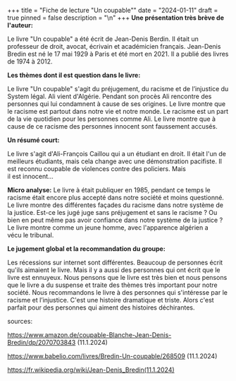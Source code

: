 +++
title = "Fiche de lecture \"Un coupable\""
date = "2024-01-11"
draft = true
pinned = false
description = "\n"
+++
**Une présentation très brève de l'auteur:**

Le livre "Un coupable" a été écrit de Jean-Denis Berdin. Il était un professeur de droit, avocat, écrivain et académicien français. Jean-Denis Bredin est né le 17 mai 1929 à Paris et été mort en 2021. Il a publié des livres de 1974 à 2012.

**Les thèmes dont il est question dans le livre:**

Le livre "Un coupable" s'agit du préjugement, du racisme et de l’injustice du System légal. 
Ali vient d'Algérie. Pendant son procès Ali rencontre des personnes qui lui condamnent à cause de ses origines. Le livre montre que le racisme est partout dans notre vie et notre monde. Le racisme est un part de la vie quotidien pour les personnes comme Ali. Le livre montre que à cause de ce racisme des personnes innocent sont faussement accusés. 

**Un résumé court:**

Le livre s'agit d'Ali-François Caillou qui a un étudiant en droit. Il était l'un de meilleurs étudiants, mais cela change avec une démonstration pacifiste. Il est reconnu coupable de violences contre des policiers. Mais il est innocent…

**Micro analyse:**
Le livre à était publiquer en 1985, pendant ce temps le racisme était encore plus accepté dans notre société et moins questionné. Le livre montre des différentes façades du racisme dans notre système de la justice. Est-ce les jugé juge sans préjugement et sans le racisme ? Ou bien en peut même pas avoir confiance dans notre système de la justice ? Le livre montre comme un jeune homme, avec l'apparence algérien a vécu le tribunal.

**Le jugement global et la recommandation du groupe:**

Les récessions sur internet sont différentes. Beaucoup de personnes écrit qu'ils aimaient le livre. Mais il y a aussi des personnes qui ont écrit que le livre est ennuyeux. 
Nous pensons que le livre est très bien et nous pensons que le livre a du suspense et traite des thèmes très important pour notre société. 
Nous recommandons le livre à des personnes qui s'intéresse par le racisme et l’injustice. C'est une histoire dramatique et triste. Alors c'est parfait pour des personnes qui aiment des histoires déchirantes. 



sources:

<https://www.amazon.de/coupable-Blanche-Jean-Denis-Bredin/dp/2070703843> (11.1.2024)

<https://www.babelio.com/livres/Bredin-Un-coupable/268509> (11.1.2024)

https://fr.wikipedia.org/wiki/Jean-Denis_Bredin(11.1.2024)